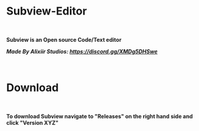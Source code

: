 # Subview-Editor
<br>

**Subview is an Open source Code/Text editor**

***Made By Alixiir Studios: https://discord.gg/XMDg5DHSwe***

<br>

# Download

<br>

**To download Subview navigate to "Releases" on the right hand side and click "Version XYZ"**
